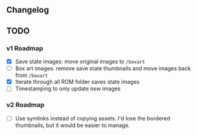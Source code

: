 ## Changelog

## TODO

### v1 Roadmap

- [x] Save state images: move original images to `/boxart`
- [ ] Box art images: remove save state thumbnails and move images back from `/boxart`
- [x] Iterate through all ROM folder saves state images
- [ ] Timestamping to only update _new_ images

### v2 Roadmap

- [ ] Use symlinks instead of copying assets. I'd lose the bordered thumbnails, but it would be easier to manage.
